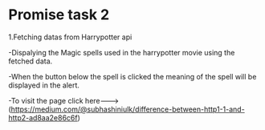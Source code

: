 # Promise task 2
1.Fetching datas from Harrypotter api 

  -Dispalying the Magic spells used in the harrypotter movie using the fetched data. 
  
  -When the button below the spell is clicked the meaning of the spell will be displayed in the alert.
  
  -To visit the page click here---> (https://medium.com/@subhashiniulk/difference-between-http1-1-and-http2-ad8aa2e86c6f)
  

